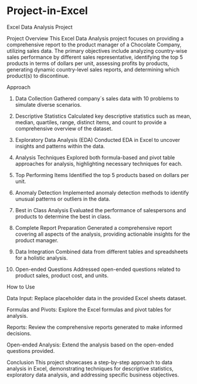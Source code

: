 # Project-in-Excel
Excel Data Analysis Project

Project Overview
This Excel Data Analysis project focuses on providing a comprehensive report to the product manager of a Chocolate Company, utilizing sales data. The primary objectives include analyzing country-wise sales performance by different sales representative, identifying the top 5 products in terms of dollars per unit, assessing profits by products, generating dynamic country-level sales reports, and determining which product(s) to discontinue.

Approach
1. Data Collection
Gathered company´s sales data with 10 problems to simulate diverse scenarios.

2. Descriptive Statistics
Calculated key descriptive statistics such as mean, median, quartiles, range, distinct items, and count to provide a comprehensive overview of the dataset.

3. Exploratory Data Analysis (EDA)
Conducted EDA in Excel to uncover insights and patterns within the data.

4. Analysis Techniques
Explored both formula-based and pivot table approaches for analysis, highlighting necessary techniques for each.

5. Top Performing Items
Identified the top 5 products based on dollars per unit.

6. Anomaly Detection
Implemented anomaly detection methods to identify unusual patterns or outliers in the data.

7. Best in Class Analysis
Evaluated the performance of salespersons and products to determine the best in class.

8. Complete Report Preparation
Generated a comprehensive report covering all aspects of the analysis, providing actionable insights for the product manager.

9. Data Integration
Combined data from different tables and spreadsheets for a holistic analysis.

10. Open-ended Questions
Addressed open-ended questions related to product sales, product cost, and units.

How to Use

Data Input:
Replace placeholder data in the provided Excel sheets dataset.

Formulas and Pivots:
Explore the Excel formulas and pivot tables for analysis.

Reports:
Review the comprehensive reports generated to make informed decisions.

Open-ended Analysis:
Extend the analysis based on the open-ended questions provided.

Conclusion
This project showcases a step-by-step approach to data analysis in Excel, demonstrating techniques for descriptive statistics, exploratory data analysis, and addressing specific business objectives.
